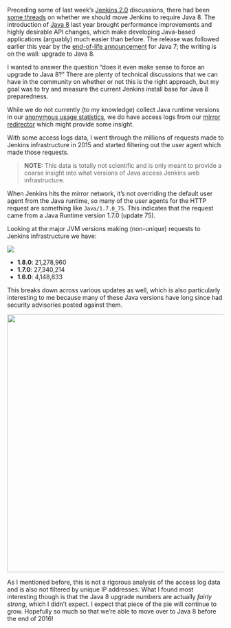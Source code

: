 Preceding some of last week’s [Jenkins 2.0](https://wiki.jenkins-ci.org/display/JENKINS/Jenkins+2.0) discussions, there had been [some threads](https://groups.google.com/d/msg/jenkinsci-dev/sw_WepGw0Pk/0gO2V9UXy-8J) on whether we should move Jenkins to require Java 8. The introduction of [Java 8](http://www.oracle.com/events/us/en/java8/index.html) last year brought performance improvements and highly desirable API changes, which make developing Java-based applications (arguably) much easier than before. The release was followed earlier this year by the [end-of-life announcement](https://www.java.com/en/download/faq/java_7.xml) for Java 7; the writing is on the wall: upgrade to Java 8.

I wanted to answer the question “does it even make sense to force an upgrade to Java 8?” There are plenty of technical discussions that we can have in the community on whether or not this is the right approach, but my goal was to try and measure the current Jenkins install base for Java 8 preparedness.

While we do not currently (to my knowledge) collect Java runtime versions in our [anonymous usage statistics](http://stats.jenkins-ci.org/jenkins-stats/), we do have access logs from our [mirror redirector](http://mirrors.jenkins-ci.org) which might provide some insight.

With some access logs data, I went through the millions of requests made to Jenkins infrastructure in 2015 and started filtering out the user agent which made those requests.

> **NOTE:** This data is totally not scientific and is only meant to provide a coarse insight into what versions of Java access Jenkins web infrastructure.

When Jenkins hits the mirror network, it’s not overriding the default user agent from the Java runtime, so many of the user agents for the HTTP request are something like `Java/1.7.0_75`. This indicates that the request came from a Java Runtime version 1.7.0 (update 75).

Looking at the major JVM versions making (non-unique) requests to Jenkins infrastructure we have:

![](https://agentdero.cachefly.net/continuousblog/major-jvm-versions.png)

- **1.8.0**: 21,278,960
- **1.7.0**: 27,340,214
- **1.6.0**: 4,148,833

This breaks down across various updates as well, which is also particularly interesting to me because many of these Java versions have long since had security advisories posted against them.

<img src="https://agentdero.cachefly.net/continuousblog/jvm-versions-with-updates.png" width="600" />

As I mentioned before, this is not a rigorous analysis of the access log data and is also not filtered by unique IP addresses. What I found most interesting though is that the Java 8 upgrade numbers are actually _fairly strong_, which I didn’t expect. I expect that piece of the pie will continue to grow. Hopefully so much so that we’re able to move over to Java 8 before the end of 2016!
